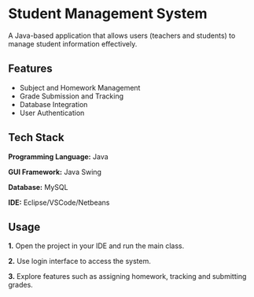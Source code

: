 
# Student Management System

A Java-based application that allows users (teachers and students) to manage student information effectively.




## Features

- Subject and Homework Management
- Grade Submission and Tracking
- Database Integration
- User Authentication

## Tech Stack

**Programming Language:** Java

**GUI Framework:** Java Swing

**Database:** MySQL

**IDE:** Eclipse/VSCode/Netbeans


## Usage

**1.** Open the project in your IDE and run the main class.

**2.** Use login interface to access the system.

**3.** Explore features such as assigning homework, tracking and submitting grades.

